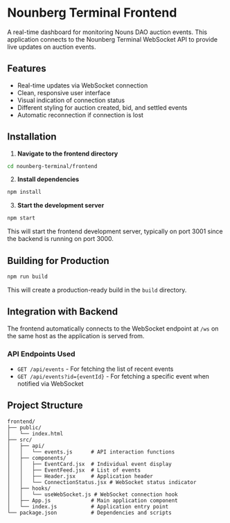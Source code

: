 # Nounberg Terminal Frontend

A real-time dashboard for monitoring Nouns DAO auction events. This application connects to the Nounberg Terminal WebSocket API to provide live updates on auction events.

## Features

- Real-time updates via WebSocket connection
- Clean, responsive user interface
- Visual indication of connection status
- Different styling for auction created, bid, and settled events
- Automatic reconnection if connection is lost

## Installation

1. **Navigate to the frontend directory**

```bash
cd nounberg-terminal/frontend
```

2. **Install dependencies**

```bash
npm install
```

3. **Start the development server**

```bash
npm start
```

This will start the frontend development server, typically on port 3001 since the backend is running on port 3000.

## Building for Production

```bash
npm run build
```

This will create a production-ready build in the `build` directory.

## Integration with Backend

The frontend automatically connects to the WebSocket endpoint at `/ws` on the same host as the application is served from.

### API Endpoints Used

- `GET /api/events` - For fetching the list of recent events
- `GET /api/events?id={eventId}` - For fetching a specific event when notified via WebSocket

## Project Structure

```
frontend/
├── public/
│   └── index.html
├── src/
│   ├── api/
│   │   └── events.js      # API interaction functions
│   ├── components/
│   │   ├── EventCard.jsx  # Individual event display
│   │   ├── EventFeed.jsx  # List of events
│   │   ├── Header.jsx     # Application header
│   │   └── ConnectionStatus.jsx # WebSocket status indicator
│   ├── hooks/
│   │   └── useWebSocket.js # WebSocket connection hook
│   ├── App.js             # Main application component
│   └── index.js           # Application entry point
└── package.json           # Dependencies and scripts
```
